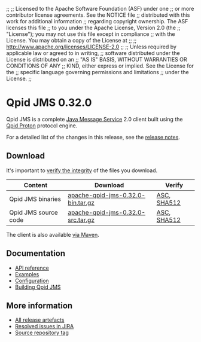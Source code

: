 ;;
;; Licensed to the Apache Software Foundation (ASF) under one
;; or more contributor license agreements.  See the NOTICE file
;; distributed with this work for additional information
;; regarding copyright ownership.  The ASF licenses this file
;; to you under the Apache License, Version 2.0 (the
;; "License"); you may not use this file except in compliance
;; with the License.  You may obtain a copy of the License at
;;
;;   http://www.apache.org/licenses/LICENSE-2.0
;;
;; Unless required by applicable law or agreed to in writing,
;; software distributed under the License is distributed on an
;; "AS IS" BASIS, WITHOUT WARRANTIES OR CONDITIONS OF ANY
;; KIND, either express or implied.  See the License for the
;; specific language governing permissions and limitations
;; under the License.
;;

# Qpid JMS 0.32.0

Qpid JMS is a complete [Java Message Service][jms] 2.0 client built
using the [Qpid Proton]({{site_url}}/proton/index.html) protocol engine.

For a detailed list of the changes in this release, see the [release
notes](release-notes.html).

[jms]: http://en.wikipedia.org/wiki/Java_Message_Service

## Download

It's important to [verify the
integrity]({{site_url}}/download.html#verify-what-you-download) of the
files you download.

| Content | Download | Verify |
|---------|----------|--------|
| Qpid JMS binaries | [apache-qpid-jms-0.32.0-bin.tar.gz](http://archive.apache.org/dist/qpid/jms/0.32.0/apache-qpid-jms-0.32.0-bin.tar.gz) | [ASC](https://archive.apache.org/dist/qpid/jms/0.32.0/apache-qpid-jms-0.32.0-bin.tar.gz.asc), [SHA512](https://archive.apache.org/dist/qpid/jms/0.32.0/apache-qpid-jms-0.32.0-bin.tar.gz.sha512) |
| Qpid JMS source code | [apache-qpid-jms-0.32.0-src.tar.gz](http://archive.apache.org/dist/qpid/jms/0.32.0/apache-qpid-jms-0.32.0-src.tar.gz) | [ASC](https://archive.apache.org/dist/qpid/jms/0.32.0/apache-qpid-jms-0.32.0-src.tar.gz.asc), [SHA512](https://archive.apache.org/dist/qpid/jms/0.32.0/apache-qpid-jms-0.32.0-src.tar.gz.sha512) |

The client is also available [via Maven]({{site_url}}/maven.html).

## Documentation


<div class="two-column" markdown="1">

 - [API reference](http://docs.oracle.com/javaee/7/api/javax/jms/package-summary.html)
 - [Examples](https://github.com/apache/qpid-jms/tree/0.32.0/qpid-jms-examples)
 - [Configuration](docs/index.html)
 - [Building Qpid JMS](building.html)

</div>


## More information

 - [All release artefacts](http://archive.apache.org/dist/qpid/jms/0.32.0)
 - [Resolved issues in JIRA](https://issues.apache.org/jira/issues/?jql=project+%3D+QPIDJMS+AND+fixVersion+%3D+%270.32.0%27+AND+resolution+%3D+%27fixed%27+ORDER+BY+priority+DESC)
 - [Source repository tag](https://gitbox.apache.org/repos/asf/qpid-jms.git/tree/refs/tags/0.32.0)

<script type="text/javascript">
  _deferredFunctions.push(function() {
      if ("0.32.0" === "{{current_jms_release}}") {
          _modifyCurrentReleaseLinks();
      }
  });
</script>